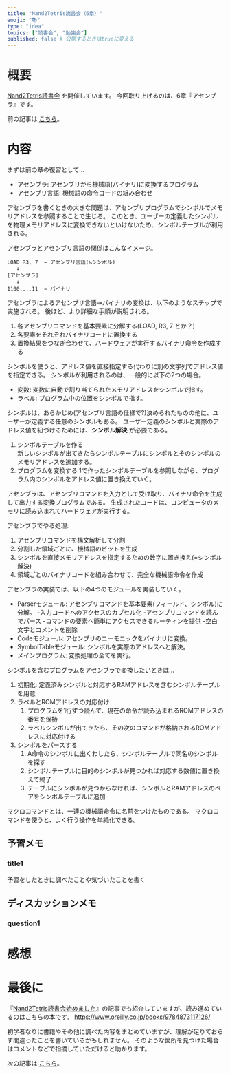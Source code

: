 ```yaml
---
title: "Nand2Tetris読書会（6章）"
emoji: "📚"
type: "idea"
topics: ["読書会", "勉強会"]
published: false # 公開するときはtrueに変える
---
```


# 概要

[Nand2Tetris読書会](https://zenn.dev/tomom1_s/articles/nand2tetris-00) を開催しています。
今回取り上げるのは、6章『アセンブラ』です。

前の記事は [こちら](https://zenn.dev/tomom1_s/articles/nand2tetris-05)。

# 内容

まずは前の章の復習として…

- アセンブラ: アセンブリから機械語(バイナリ)に変換するプログラム
- アセンブリ言語: 機械語の命令コードの組み合わせ

アセンブラを書くときの大きな問題は、アセンブリプログラムでシンボルでメモリアドレスを参照することで生じる。
このとき、ユーザーの定義したシンボルを物理メモリアドレスに変換できないといけないため、シンボルテーブルが利用される。

アセンブラとアセンブリ言語の関係はこんなイメージ。
```
LOAD R3, 7  ← アセンブリ言語(≒シンボル)
   ↓
[アセンブラ]
   ↓
1100....11  ← バイナリ
```

アセンブラによるアセンブリ言語→バイナリの変換は、以下のようなステップで実施される。
後ほど、より詳細な手順が説明される。
1. 各アセンブリコマンドを基本要素に分解する(LOAD, R3, 7 とか？)
1. 各要素をそれぞれバイナリコードに置換する
1. 置換結果をつなぎ合わせて、ハードウェアが実行するバイナリ命令を作成する

シンボルを使うと、アドレス値を直接指定する代わりに別の文字列でアドレス値を指定できる。
シンボルが利用されるのは、一般的に以下の2つの場合。
- 変数: 変数に自動で割り当てられたメモリアドレスをシンボルで指す。
- ラベル: プログラム中の位置をシンボルで指す。

シンボルは、あらかじめ(アセンブリ言語の仕様で?)決められたものの他に、ユーザーが定義する任意のシンボルもある。
ユーザー定義のシンボルと実際のアドレス値を紐づけるためには、**シンボル解決** が必要である。
1. シンボルテーブルを作る  
   新しいシンボルが出てきたらシンボルテーブルにシンボルとそのシンボルのメモリアドレスを追加する。
1. プログラムを変換する
   1で作ったシンボルテーブルを参照しながら、プログラム内のシンボルをアドレス値に置き換えていく。

アセンブラは、アセンブリコマンドを入力として受け取り、バイナリ命令を生成して出力する変換プログラムである。
生成されたコードは、コンピュータのメモリに読み込まれてハードウェアが実行する。

アセンブラでやる処理: 
1. アセンブリコマンドを構文解析して分割
1. 分割した領域ごとに、機械語のビットを生成
1. シンボルを直接メモリアドレスを指定するための数字に置き換え(=シンボル解決)
1. 領域ごとのバイナリコードを組み合わせて、完全な機械語命令を作成

アセンブラの実装では、以下の4つのモジュールを実装していく。
- Parserモジュール: アセンブリコマンドを基本要素(フィールド、シンボル)に分解。
  -入力コードへのアクセスのカプセル化
  -アセンブリコマンドを読んでパース
  -コマンドの要素へ簡単にアクセスできるルーティンを提供
  -空白文字とコメントを削除
- Codeモジュール: アセンブリのニーモニックをバイナリに変換。
- SymbolTableモジュール: シンボルを実際のアドレスへと解決。
- メインプログラム: 変換処理の全てを実行。

シンボルを含むプログラムをアセンブラで変換したいときは…

1. 初期化: 定義済みシンボルと対応するRAMアドレスを含むシンボルテーブルを用意
1. ラベルとROMアドレスの対応付け
   1. プログラムを1行ずつ読んで、現在の命令が読み込まれるROMアドレスの番号を保持
   1. ラベルシンボルが出てきたら、その次のコマンドが格納されるROMアドレスに対応付ける
1. シンボルをパースする
   1. A命令のシンボルに出くわしたら、シンボルテーブルで同名のシンボルを探す
   1. シンボルテーブルに目的のシンボルが見つかれば対応する数値に置き換えて終了
   1. テーブルにシンボルが見つからなければ、シンボルとRAMアドレスのペアをシンボルテーブルに追加

マクロコマンドとは、一連の機械語命令に名前をつけたものである。
マクロコマンドを使うと、よく行う操作を単純化できる。

## 予習メモ

### title1

予習をしたときに調べたことや気づいたことを書く

## ディスカッションメモ

### question1

# 感想

# 最後に

『[Nand2Tetris読書会始めました](https://zenn.dev/tomom1_s/articles/nand2tetris-00)』の記事でも紹介していますが、読み進めているのはこちらの本です。
https://www.oreilly.co.jp/books/9784873117126/

初学者なりに書籍やその他に調べた内容をまとめていますが、理解が足りておらず間違ったことを書いているかもしれません。
そのような箇所を見つけた場合はコメントなどで指摘していただけると助かります。

次の記事は [こちら](https://zenn.dev/tomom1_s/articles/nand2tetris-07)。
